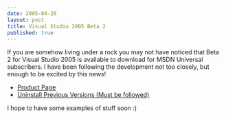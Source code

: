 ```yaml
--- 
date: 2005-04-20
layout: post
title: Visual Studio 2005 Beta 2
published: true
---
```

If you are somehow living under a rock you may not have noticed that Beta 2 for Visual Studio 2005 is available to download for MSDN Universal subscribers.  I have been following the development not too closely, but enough to be excited by this news!<p /><ul>
<li><a href="http://lab.msdn.microsoft.com/vs2005/">Product Page</a></li>
<li><a href="http://lab.msdn.microsoft.com/vs2005/uninstall/">Uninstall Previous Versions (Must be followed)</a></li>
</ul><p>I hope to have some examples of stuff soon :)</p><div class="blogger-post-footer"><img class="posterous_download_image" src="https://blogger.googleusercontent.com/tracker/8109338-111402625092408779?l=www.kinlan.co.uk%2Findex.html" height="1" alt="" width="1" /></div>
